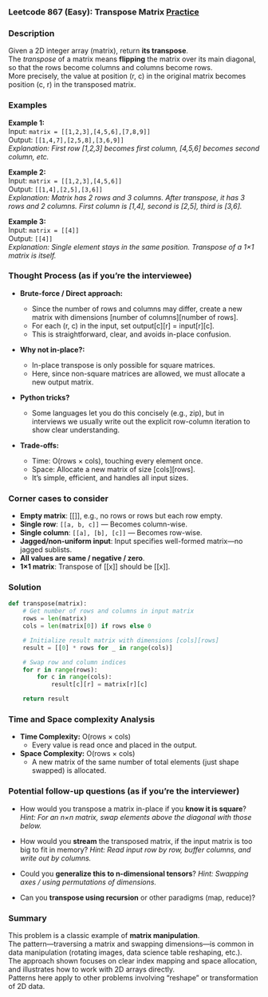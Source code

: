 ### Leetcode 867 (Easy): Transpose Matrix [Practice](https://leetcode.com/problems/transpose-matrix)

### Description  
Given a 2D integer array (matrix), return **its transpose**.  
The *transpose* of a matrix means **flipping** the matrix over its main diagonal, so that the rows become columns and columns become rows.  
More precisely, the value at position (r, c) in the original matrix becomes position (c, r) in the transposed matrix.

### Examples  

**Example 1:**  
Input: `matrix = [[1,2,3],[4,5,6],[7,8,9]]`  
Output: `[[1,4,7],[2,5,8],[3,6,9]]`  
*Explanation: First row [1,2,3] becomes first column, [4,5,6] becomes second column, etc.*

**Example 2:**  
Input: `matrix = [[1,2,3],[4,5,6]]`  
Output: `[[1,4],[2,5],[3,6]]`  
*Explanation: Matrix has 2 rows and 3 columns. After transpose, it has 3 rows and 2 columns. First column is [1,4], second is [2,5], third is [3,6].*

**Example 3:**  
Input: `matrix = [[4]]`  
Output: `[[4]]`  
*Explanation: Single element stays in the same position. Transpose of a 1×1 matrix is itself.*

### Thought Process (as if you’re the interviewee)  
- **Brute-force / Direct approach:**  
  - Since the number of rows and columns may differ, create a new matrix with dimensions [number of columns][number of rows].  
  - For each (r, c) in the input, set output[c][r] = input[r][c].
  - This is straightforward, clear, and avoids in-place confusion.
- **Why not in-place?:**  
  - In-place transpose is only possible for square matrices.  
  - Here, since non-square matrices are allowed, we must allocate a new output matrix.

- **Python tricks?**  
  - Some languages let you do this concisely (e.g., zip), but in interviews we usually write out the explicit row-column iteration to show clear understanding.

- **Trade-offs:**  
  - Time: O(rows × cols), touching every element once.
  - Space: Allocate a new matrix of size [cols][rows].  
  - It’s simple, efficient, and handles all input sizes.

### Corner cases to consider  
- **Empty matrix**: [[]], e.g., no rows or rows but each row empty.
- **Single row**: `[[a, b, c]]` — Becomes column-wise.
- **Single column**: `[[a], [b], [c]]` — Becomes row-wise.
- **Jagged/non-uniform input**: Input specifies well-formed matrix—no jagged sublists.
- **All values are same / negative / zero**.
- **1×1 matrix**: Transpose of [[x]] should be [[x]].

### Solution

```python
def transpose(matrix):
    # Get number of rows and columns in input matrix
    rows = len(matrix)
    cols = len(matrix[0]) if rows else 0

    # Initialize result matrix with dimensions [cols][rows]
    result = [[0] * rows for _ in range(cols)]

    # Swap row and column indices
    for r in range(rows):
        for c in range(cols):
            result[c][r] = matrix[r][c]

    return result
```

### Time and Space complexity Analysis  

- **Time Complexity:** O(rows × cols)  
  - Every value is read once and placed in the output.
- **Space Complexity:** O(rows × cols)  
  - A new matrix of the same number of total elements (just shape swapped) is allocated.

### Potential follow-up questions (as if you’re the interviewer)  

- How would you transpose a matrix in-place if you **know it is square**?
  *Hint: For an n×n matrix, swap elements above the diagonal with those below.*

- How would you **stream** the transposed matrix, if the input matrix is too big to fit in memory?
  *Hint: Read input row by row, buffer columns, and write out by columns.*

- Could you **generalize this to n-dimensional tensors**?
  *Hint: Swapping axes / using permutations of dimensions.*

- Can you **transpose using recursion** or other paradigms (map, reduce)?

### Summary
This problem is a classic example of **matrix manipulation**.  
The pattern—traversing a matrix and swapping dimensions—is common in data manipulation (rotating images, data science table reshaping, etc.).  
The approach shown focuses on clear index mapping and space allocation, and illustrates how to work with 2D arrays directly.  
Patterns here apply to other problems involving “reshape” or transformation of 2D data.